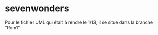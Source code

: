 # sevenwonders
 Pour le fichier UML qui était à rendre le 1/13, il se situe dans la branche "Rom1".

